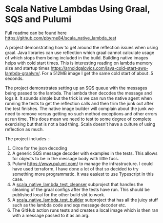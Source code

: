 # Scala Native Lambdas Using Graal, SQS and Pulumi
Full readme can be found here <https://github.com/pbyrne84/scala_native_lambda_test>

A project demonstrating how to get around the reflection issues when using graal. Java libraries can use reflection which graal cannot
calculate usage of which stops them being included in the build. Building native images helps with cold start times. This is interesting
reading on lambda memory size and startup times <https://arnoldgalovics.com/java-cold-start-aws-lambda-graalvm/>. For a 512MB image
I get the same cold start of about .5 seconds.

The project demonstrates setting up an SQS queue with the messages being passed to the lambda. The lambda then decodes the message and
logs it. It sounds simple but the trick is we can run the native agent when running the tests to get the reflection calls and then trim
the junk out after the test finishes. The native image builder will complain about the junk we need to remove versus getting no such 
method exceptions and other errors at run time.  This does mean we need to test to some degree of complete exercising but that is 
not a bad thing. Scala doesn't have a culture of using reflection as much.

The project includes :-

1. Circe for the json decoding
2. A generic SQS message decoder with examples in the tests. This allows for objects to be in the message body with little fuss.
3. Pulumi <https://www.pulumi.com/> to manage the infrastructure. I could have used terraform, I have done a lot of that so decided to try
   something more programmatic. It was easiest to use Typescript in this case.
4. A [scala_native_lambda_test_cleanser](https://github.com/pbyrne84/scala_native_lambda_test/tree/main/scala_native_lambda_test_cleanser)
   subproject that handles the cleaning of the graal configs after the tests have run. This should be published local for the other build
   sbt to work.
5. A [scala_native_lambda_test_builder](https://github.com/pbyrne84/scala_native_lambda_test/tree/main/scala_native_lambda_test_builder)
   subproject that has all the juicy stuff such as the lambda code and sqs message decoder etc.
6. The GitHub action runs tests and creates a local image which is then ran with a message passed to it as an arg.


